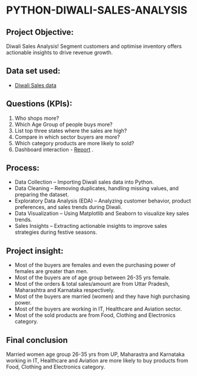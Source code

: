 # PYTHON-DIWALI-SALES-ANALYSIS

## Project Objective:
Diwali Sales Analysis! Segment customers and optimise inventory offers actionable insights to drive revenue growth.

## Data set used:
- <a href="https://github.com/Shilpa2654/DIWALI-SALES/blob/main/Diwali%20Sales%20Data.csv">Diwali Sales data</a>

## Questions (KPIs):
1. Who shops more?
2. Which Age Group of people buys more?
3. List top three states where the sales are high?
4. Compare in which sector buyers are more?
5. Which category products are more likely to sold?
6. Dashboard interaction - <a href="https://github.com/Shilpa2654/DIWALI-SALES/blob/main/diwali_sales%20(2).ipynb">Report</a> .

## Process:
- Data Collection – Importing Diwali sales data into Python.
- Data Cleaning – Removing duplicates, handling missing values, and preparing the dataset.
- Exploratory Data Analysis (EDA) – Analyzing customer behavior, product preferences, and sales trends during Diwali.
- Data Visualization – Using Matplotlib and Seaborn to visualize key sales trends.
- Sales Insights – Extracting actionable insights to improve sales strategies during festive seasons.

## Project insight:
-  Most of the buyers are females and even the purchasing power of females are greater than men.
-  Most of the buyers are of age group between 26-35 yrs female.
-  Most of the orders & total sales/amount are from Uttar Pradesh, Maharashtra and Karnataka respectively.
-  Most of the buyers are married (women) and they have high purchasing power.
-  Most of the buyers are working in IT, Healthcare and Aviation sector.
-  Most of the sold products are from Food, Clothing and Electronics category.

## Final conclusion 
Married women age group 26-35 yrs from UP, Maharastra and Karnataka working in IT, Healthcare and Aviation are more likely to buy products from Food, Clothing and Electronics category.
